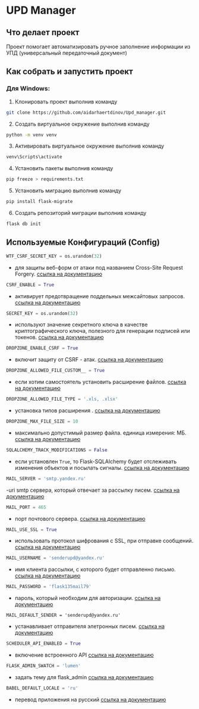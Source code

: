 # UPD Manager

## Что делает проект

Проект помогает автоматизировать ручное заполнение информации из УПД (универсальный передаточный документ)

## Как собрать и запустить проект

### Для Windows:

1. Клонировать проект выполнив команду
```Bash 
git clone https://github.com/aidarhaertdinov/Upd_manager.git
```
2. Создать виртуальное окружение выполнив команду 
```Bash
python -m venv venv
``` 
3. Активировать виртуальное окружение выполнив команду
```Bash
venv\Scripts\activate
```  
4. Установить пакеты выполнив команду 
```Bash
pip freeze > requirements.txt
```
5. Установить миграцию выполнив команду 
```Bash
pip install flask-migrate
``` 
6. Создать репозиторий миграции выполнив команду 
```Bash
flask db init
``` 

## Используемые Конфигураций (Config)

```Python
WTF_CSRF_SECRET_KEY = os.urandom(32)
```
- для защиты веб-форм от атаки под названием Cross-Site Request Forgery. [ссылка на документацию](https://flask-wtf.readthedocs.io/en/0.15.x/config/)

```Python
CSRF_ENABLE = True
```
- активирует предотвращение поддельных межсайтовых запросов. [ссылка на документацию](https://flask-wtf.readthedocs.io/en/0.15.x/config/)

```Python
SECRET_KEY = os.urandom(32)
```
- используют значение секретного ключа в качестве криптографического ключа, полезного для генерации подписей или токенов. [ссылка на документацию](https://explore-flask.readthedocs.io/en/latest/configuration.html)

```Python
DROPZONE_ENABLE_CSRF = True
```
- включит защиту от CSRF - атак. [ссылка на документацию](https://flask-dropzone.readthedocs.io/en/latest/index.html)

```Python
DROPZONE_ALLOWED_FILE_CUSTOM__ = True
```
- если хотим самостоятель установить расширение файлов. [ссылка на документацию](https://flask-dropzone.readthedocs.io/en/latest/index.html)

```Python
DROPZONE_ALLOWED_FILE_TYPE = '.xls, .xlsx'
```
- установка типов расширения . [ссылка на документацию](https://flask-dropzone.readthedocs.io/en/latest/index.html)

```Python
DROPZONE_MAX_FILE_SIZE = 10
```
- максимально допустимый размер файла. единица измерения: МБ. [ссылка на документацию](https://flask-dropzone.readthedocs.io/en/latest/index.html)

```Python
SQLALCHEMY_TRACK_MODIFICATIONS = False
```
- если установлен  `True`, то Flask-SQLAlchemy будет отслеживать изменения объектов и посылать сигналы. [ссылка на документацию](https://flask-sqlalchemy-russian.readthedocs.io/ru/latest/config.html)

```Python
MAIL_SERVER = 'smtp.yandex.ru'
```
-uri smtp сервера, который отвечает за рассылку писем. [ссылка на документацию](https://flask-mail.readthedocs.io/en/latest/?badge=latest)

```Python
MAIL_PORT = 465
```
- порт почтового сервера. [ссылка на документацию](https://flask-mail.readthedocs.io/en/latest/?badge=latest)

```Python
MAIL_USE_SSL = True
```
-  использовать протокол шифрования с SSL, при отправке сообщений. [ссылка на документацию](https://flask-mail.readthedocs.io/en/latest/?badge=latest)

```Python
MAIL_USERNAME = 'senderupd@yandex.ru'
```
- имя клиента рассылки, с которого будет отправленно письмо. [ссылка на документацию](https://flask-mail.readthedocs.io/en/latest/?badge=latest)

```Python
MAIL_PASSWORD = 'flask135mail79'
```
- пароль, который необходим для авторизации. [ссылка на документацию](https://flask-mail.readthedocs.io/en/latest/?badge=latest)

```
MAIL_DEFAULT_SENDER = 'senderupd@yandex.ru'
```
- устанавливает отправителя элетронных писем. [ссылка на документацию](https://flask-mail.readthedocs.io/en/latest/?badge=latest)

```Python
SCHEDULER_API_ENABLED = True
```
- включение встроенного API [ссылка на документацию](https://pypi.org/project/Flask-Scheduler/#description)

```Python
FLASK_ADMIN_SWATCH = 'lumen'
```
- задать тему для flask_admin [ссылка на документацию](https://flask-admin.readthedocs.io/en/latest/index.html)

```Python
BABEL_DEFAULT_LOCALE = 'ru'
```
- перевод приложения на русский [ссылка на документацию](https://python-babel.github.io/flask-babel/)




